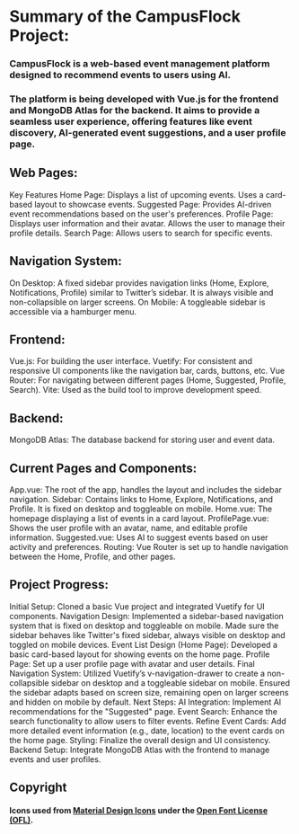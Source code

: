 # Summary of the CampusFlock Project:

### CampusFlock is a web-based event management platform designed to recommend events to users using AI. 

### The platform is being developed with Vue.js for the frontend and MongoDB Atlas for the backend. It aims to provide a seamless user experience, offering features like event discovery, AI-generated event suggestions, and a user profile page. 

## Web Pages:

Key Features Home Page: Displays a list of upcoming events. Uses a card-based layout to showcase events. 
Suggested Page: Provides AI-driven event recommendations based on the user's preferences. 
Profile Page: Displays user information and their avatar. Allows the user to manage their profile details. 
Search Page: Allows users to search for specific events. 

## Navigation System: 

On Desktop: A fixed sidebar provides navigation links (Home, Explore, Notifications, Profile) similar to Twitter’s sidebar. It is always visible and non-collapsible on larger screens. 
On Mobile: A toggleable sidebar is accessible via a hamburger menu. 

## Frontend: 

Vue.js: For building the user interface. 
Vuetify: For consistent and responsive UI components like the navigation bar, cards, buttons, etc. 
Vue Router: For navigating between different pages (Home, Suggested, Profile, Search). Vite: Used as the build tool to improve development speed. 

## Backend: 

MongoDB Atlas: The database backend for storing user and event data. 

## Current Pages and Components: 

App.vue: The root of the app, handles the layout and includes the sidebar navigation. 
Sidebar: Contains links to Home, Explore, Notifications, and Profile. It is fixed on desktop and toggleable on mobile. 
Home.vue: The homepage displaying a list of events in a card layout. 
ProfilePage.vue: Shows the user profile with an avatar, name, and editable profile information. 
Suggested.vue: Uses AI to suggest events based on user activity and preferences. 
Routing: Vue Router is set up to handle navigation between the Home, Profile, and other pages. 

## Project Progress: 

Initial Setup: Cloned a basic Vue project and integrated Vuetify for UI components. 
Navigation Design: Implemented a sidebar-based navigation system that is fixed on desktop and toggleable on mobile. Made sure the sidebar behaves like Twitter's fixed sidebar, always visible on desktop and toggled on mobile devices. 
Event List Design (Home Page): Developed a basic card-based layout for showing events on the home page. 
Profile Page: Set up a user profile page with avatar and user details. Final Navigation System: Utilized Vuetify’s v-navigation-drawer to create a non-collapsible sidebar on desktop and a toggleable sidebar on mobile. Ensured the sidebar adapts based on screen size, remaining open on larger screens and hidden on mobile by default. 
Next Steps: AI Integration: Implement AI recommendations for the "Suggested" page. 
Event Search: Enhance the search functionality to allow users to filter events. 
Refine Event Cards: Add more detailed event information (e.g., date, location) to the event cards on the home page. 
Styling: Finalize the overall design and UI consistency. 
Backend Setup: Integrate MongoDB Atlas with the frontend to manage events and user profiles.

## Copyright

#### Icons used from [Material Design Icons] under the [Open Font License (OFL)].
[Material Design Icons]: (https://materialdesignicons.com)
[Open Font License (OFL)]: (https://openfontlicense.org/open-font-license-official-text/)

